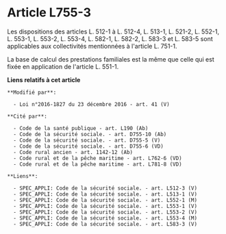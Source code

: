 # Article L755-3

Les dispositions des articles L. 512-1 à L. 512-4, L. 513-1, L. 521-2, L. 552-1, L. 553-1, L. 553-2, L. 553-4, L. 582-1, L.
582-2, L. 583-3 et L. 583-5 sont applicables aux collectivités mentionnées à l'article L. 751-1. 

La base de calcul des prestations familiales est la même que celle qui est fixée en application de l'article L. 551-1.

**Liens relatifs à cet article**

	**Modifié par**:

	  - Loi n°2016-1827 du 23 décembre 2016 - art. 41 (V)

	**Cité par**:

	  - Code de la santé publique - art. L190 (Ab)
	  - Code de la sécurité sociale. - art. D755-10 (Ab)
	  - Code de la sécurité sociale. - art. D755-5 (V)
	  - Code de la sécurité sociale. - art. D755-6 (VD)
	  - Code rural ancien - art. 1142-12 (Ab)
	  - Code rural et de la pêche maritime - art. L762-6 (VD)
	  - Code rural et de la pêche maritime - art. L781-8 (VD)

	**Liens**:

	  - SPEC_APPLI: Code de la sécurité sociale. - art. L512-3 (V)
	  - SPEC_APPLI: Code de la sécurité sociale. - art. L513-1 (V)
	  - SPEC_APPLI: Code de la sécurité sociale. - art. L552-1 (M)
	  - SPEC_APPLI: Code de la sécurité sociale. - art. L553-1 (V)
	  - SPEC_APPLI: Code de la sécurité sociale. - art. L553-2 (V)
	  - SPEC_APPLI: Code de la sécurité sociale. - art. L553-4 (M)
	  - SPEC_APPLI: Code de la sécurité sociale. - art. L583-3 (V)
